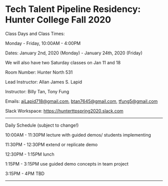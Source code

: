 # Tech Talent Pipeline Residency: Hunter College Fall 2020

Class Days and Class Times:

Monday - Friday, 10:00AM - 4:00PM

Dates:
January 2nd, 2020 (Monday) - January 24th, 2020 (Friday)

We will also have two Saturday classes on Jan 11 and 18

Room Number: Hunter North 531

Lead Instructor: Allan James S. Lapid

Instructor: Billy Tan, Tony Fung

Emails: ajLapid718@gmail.com, btan7645@gmail.com, tfung5@gmail.com

Slack Workspace: https://hunterttpspring2020.slack.com

---

Daily Schedule (subject to change!)

10:00AM - 11:30PM lecture with guided demos/ students implementing

11:30PM - 12:30PM extend or replicate demo

12:30PM - 1:15PM lunch

1:15PM - 3:15PM use guided demo concepts in team project

3:15PM - 4PM TBD

---
